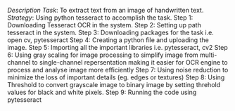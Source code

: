 *Description*
*Task*: To extract text from an image of handwritten text. 
*Strategy*: Using python tesseract to accomplish the task.
Step 1: Downloading Tesseract OCR in the system. 
Step 2: Setting up path tesseract in the system.
Step 3: Downloading packages for the task i.e. open cv, pytesseract
Step 4: Creating a python file and uploading the image.
Step 5: Importing all the important libraries i.e. pytesseract, cv2
Step 6: Using gray scaling for image processing to simplify image from multi-channel to single-channel repersentation
        making it easier for OCR engine to process and analyse image more efficiently
Step 7: Using noise reduction to minimize the loss of important details (eg. edges or textures)
Step 8: Using Threshold to convert grayscale image to binary image by setting threhold values for black and white pixels.
Step 9: Running the code using pytesseract 
